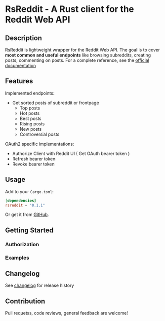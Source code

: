 # RsReddit - A Rust client for the Reddit Web API

## Description

RsReddit is lightweight wrapper for the Reddit Web API. The goal is to cover **most common and useful endpoints** like browsing subreddits, creating posts, commenting on posts. For a complete reference, see the [official documentation](https://www.reddit.com/dev/api/oauth)

## Features

Implemented endpoints:
* Get sorted posts of subreddit or frontpage
    * Top posts
    * Hot posts
    * Best posts
    * Rising posts
    * New posts
    * Controversial posts

OAuth2 specific implementations:
* Authorize Client with Reddit UI ( Get OAuth bearer token )
* Refresh bearer token
* Revoke bearer token

## Usage
Add to your `Cargo.toml`:

``` toml
[dependencies]
rsreddit = "0.1.1"
```

Or get it from [GitHub](https://github.com/Hyde46/reddit_api_rs).

## Getting Started

### Authorization

### Examples

## Changelog
See [changelog](https://github.com/Hyde46/reddit_api_rs/blob/master/CHANGELOG.md) for release history

## Contribution

Pull requetss, code reviews, general feedback are welcome!